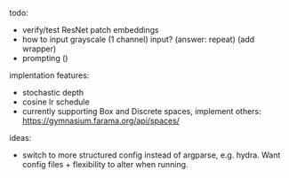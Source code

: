 todo:
- verify/test ResNet patch embeddings
- how to input grayscale (1 channel) input? (answer: repeat) (add wrapper)
- prompting ()

implentation features: 
- stochastic depth
- cosine lr schedule
- currently supporting Box and Discrete spaces, implement others: https://gymnasium.farama.org/api/spaces/

ideas:
- switch to more structured config instead of argparse, e.g. hydra. Want config files + flexibility to alter when running. 